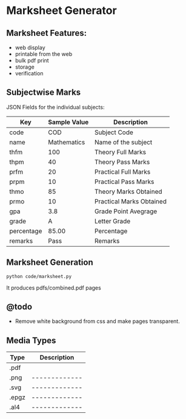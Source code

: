 # Marksheet Generator

## Marksheet Features:
- web display
- printable from the web
- bulk pdf print
- storage
- verification

## Subjectwise Marks

JSON Fields for the individual subjects:

| Key         | Sample Value | Description |
|-------------|--------------|-------------|
| code        | COD          | Subject Code
| name        | Mathematics  | Name of the subject
| thfm        | 100          | Theory Full Marks
| thpm        | 40           | Theory Pass Marks
| prfm        | 20           | Practical Full Marks
| prpm        | 10           | Practical Pass Marks
| thmo        | 85           | Theory Marks Obtained
| prmo        | 10           | Practical Marks Obtained
| gpa         | 3.8          | Grade Point Avegrage
| grade       | A            | Letter Grade
| percentage  | 85.00        | Percentage
| remarks     | Pass         | Remarks


## Marksheet Generation

```
python code/marksheet.py
```

It produces pdfs/combined.pdf pages

## @todo
- Remove white background from css and make pages transparent.


## Media Types
| Type | Description
|------|-------------
|.pdf  | 
|.png  |-------------
|.svg  |-------------
|.epgz |-------------
|.al4  |-------------